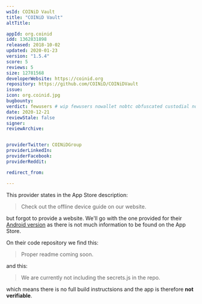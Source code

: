 ```yaml
---
wsId: COINiD Vault
title: "COINiD Vault"
altTitle:

appId: org.coinid
idd: 1362831898
released: 2018-10-02
updated: 2020-01-23
version: "1.5.4"
score: 5
reviews: 5
size: 12781568
developerWebsite: https://coinid.org
repository: https://github.com/COINiD/COINiDVault
issue:
icon: org.coinid.jpg
bugbounty:
verdict: fewusers # wip fewusers nowallet nobtc obfuscated custodial nosource nonverifiable reproducible bounty defunct
date: 2020-12-21
reviewStale: false
signer:
reviewArchive:


providerTwitter: COINiDGroup
providerLinkedIn:
providerFacebook:
providerReddit:

redirect_from:

---
```


This provider states in the App Store description:

> Check out the offline device guide on our website.

but forgot to provide a website. We'll go with the one provided for their
[Android version](/android/org.coinid.vault) as there is not much information to
be found on the App Store.

On their code repository we find this:

> Proper readme coming soon.

and this:

> We are currently not including the secrets.js in the repo.

which means there is no full build instructsions and the app is therefore
**not verifiable**.
